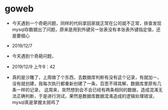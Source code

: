 # goweb

* 今天遇到一个奇葩问题，同样的代码拿回家就正常在公司就不正常，排查发现mysql存数据出了问题，原来是用到外键另一张表没有本张表外键指定值，还是要细心

* 2019/12/7
* 今天遇到个奇葩问题，

* 2019/12/9 上午9：42
* 真的是沙雕了，上周做了个东西，去数据库判断有没有这个记录，有就加一，没有就创建，我每次执行都重新创建了一条，百思不得其解，数据库里原有几条一样的记录，
这周来，突然想到会不会已经有两条相同的数据，造成混淆无法正确判断，于是进行测试，果然是数据库数据混淆造成的逻辑处理错误，mysql真是掌握太弱鸡了
